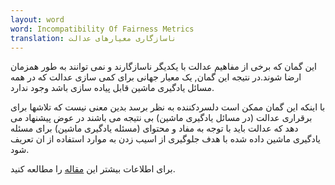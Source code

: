 ```yaml
---
layout: word
word: Incompatibility Of Fairness Metrics
translation: ناسازگاری معیارهای عدالت
---
```


این گمان که برخی از مفاهیم عدالت با یکدیگر ناسازگارند و نمی توانند به طور همزمان ارضا شوند.در نتیجه این گمان, یک معیار جهانی برای کمی سازی عدالت که در همه مسائل یادگیری ماشین قابل پیاده سازی باشد وجود ندارد.

با اینکه این گمان ممکن است دلسردکننده به نظر برسد بدین معنی نیست که تلاشها برای برقراری عدالت (در مسائل یادگیری ماشین) بی نتیجه می باشند در عوض پیشنهاد می دهد که عدالت باید با توجه به مفاد و محتوای (مسئله یادگیری ماشین) برای مسئله یادگیری ماشین داده شده با هدف جلوگیری از اسیب زدن به موارد استفاده از ان تعریف شود.

برای اطلاعات بیشتر این [مقاله](https://arxiv.org/pdf/1609.07236.pdf) را مطالعه کنید.
